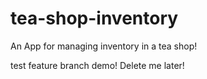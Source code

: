 # tea-shop-inventory
An App for managing inventory in a tea shop!


test feature branch demo! Delete me later!
